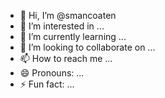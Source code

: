 - 👋 Hi, I’m @smancoaten
- 👀 I’m interested in ...
- 🌱 I’m currently learning ...
- 💞️ I’m looking to collaborate on ...
- 📫 How to reach me ...
- 😄 Pronouns: ...
- ⚡ Fun fact: ...

<!---
smancoaten/smancoaten is a ✨ special ✨ repository because its `README.md` (this file) appears on your GitHub profile.
You can click the Preview link to take a look at your changes.
--->
